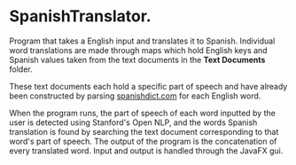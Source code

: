 # SpanishTranslator.
Program that takes a English input and translates it to Spanish. Individual word translations are made through maps which hold English keys and Spanish values taken from the text documents in the **Text Documents** folder.

These text documents each hold a specific part of speech and have already been constructed by parsing [spanishdict.com](https://www.spanishdict.com/) for each English word. 

When the program runs, the part of speech of each word inputted by the user is detected using Stanford's Open NLP, and the words Spanish translation is found by searching the text document corresponding to that word's part of speech. The output of the program is the concatenation of every translated word. Input and output is handled through the JavaFX gui.
